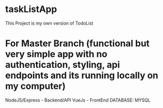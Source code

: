 # taskListApp
This Project is my own version of TodoList 


# For Master Branch (functional but very simple app with no authentication, styling, api endpoints and its running locally on my computer)
NodeJS/Express - Backend/API
VueJs - FrontEnd
DATABASE: MYSQL



